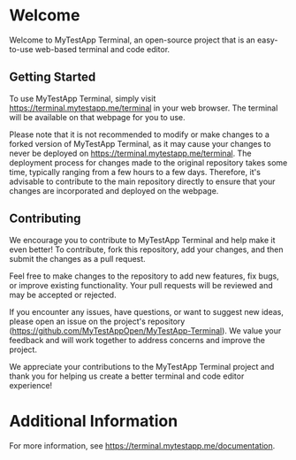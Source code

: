# Welcome

Welcome to MyTestApp Terminal, an open-source project that is an easy-to-use web-based terminal and code editor.

## Getting Started

To use MyTestApp Terminal, simply visit https://terminal.mytestapp.me/terminal in your web browser. The terminal will be available on that webpage for you to use.

Please note that it is not recommended to modify or make changes to a forked version of MyTestApp Terminal, as it may cause your changes to never be deployed on https://terminal.mytestapp.me/terminal. The deployment process for changes made to the original repository takes some time, typically ranging from a few hours to a few days. Therefore, it's advisable to contribute to the main repository directly to ensure that your changes are incorporated and deployed on the webpage.

## Contributing

We encourage you to contribute to MyTestApp Terminal and help make it even better! To contribute, fork this repository, add your changes, and then submit the changes as a pull request.

Feel free to make changes to the repository to add new features, fix bugs, or improve existing functionality. Your pull requests will be reviewed and may be accepted or rejected.

If you encounter any issues, have questions, or want to suggest new ideas, please open an issue on the project's repository (https://github.com/MyTestAppOpen/MyTestApp-Terminal). We value your feedback and will work together to address concerns and improve the project.

We appreciate your contributions to the MyTestApp Terminal project and thank you for helping us create a better terminal and code editor experience!

# Additional Information

For more information, see https://terminal.mytestapp.me/documentation.
